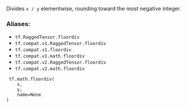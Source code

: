 Divides `x / y` elementwise, rounding toward the most negative integer.
### Aliases:
- `tf.RaggedTensor.floordiv`
- `tf.compat.v1.RaggedTensor.floordiv`
- `tf.compat.v1.floordiv`
- `tf.compat.v1.math.floordiv`
- `tf.compat.v2.RaggedTensor.floordiv`
- `tf.compat.v2.math.floordiv`

```
 tf.math.floordiv(
    x,
    y,
    name=None
)
```
